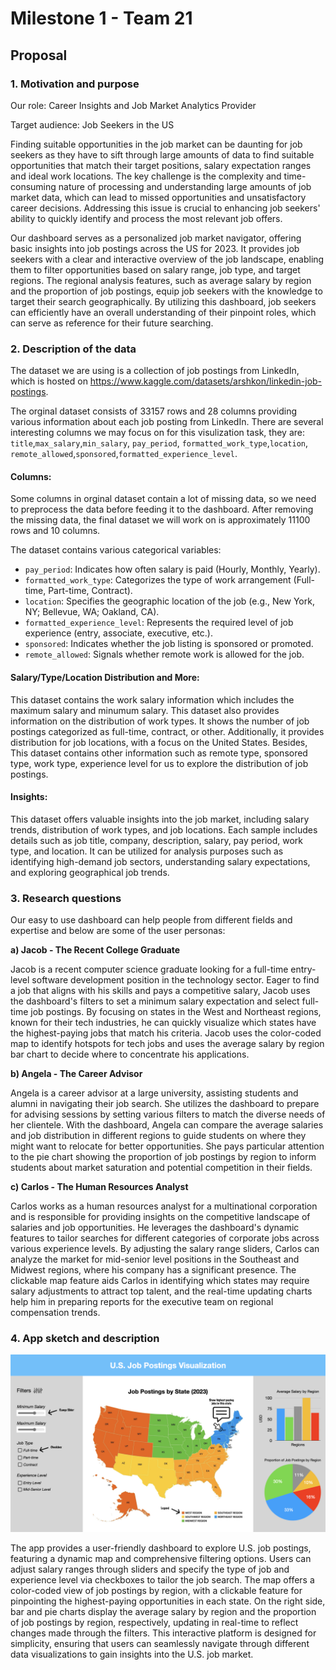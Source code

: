 # Milestone 1 - Team 21

## Proposal

### 1. Motivation and purpose

Our role: Career Insights and Job Market Analytics Provider

Target audience: Job Seekers in the US

Finding suitable opportunities in the job market can be daunting for job seekers as they have to sift through large amounts of data to find suitable opportunities that match their target positions, salary expectation ranges and ideal work locations. The key challenge is the complexity and time-consuming nature of processing and understanding large amounts of job market data, which can lead to missed opportunities and unsatisfactory career decisions. Addressing this issue is crucial to enhancing job seekers' ability to quickly identify and process the most relevant job offers.

Our dashboard serves as a personalized job market navigator, offering basic insights into job postings across the US for 2023. It provides job seekers with a clear and interactive overview of the job landscape, enabling them to filter opportunities based on salary range, job type, and target regions. The regional analysis features, such as average salary by region and the proportion of job postings, equip job seekers with the knowledge to target their search geographically. By utilizing this dashboard, job seekers can efficiently have an overall understanding of their pinpoint roles, which can serve as reference for their future searching.

### 2. Description of the data


The dataset we are using is a collection of job postings from LinkedIn, which is hosted on
https://www.kaggle.com/datasets/arshkon/linkedin-job-postings.

The orginal dataset consists of 33157 rows and 28 columns providing various information about each job posting from LinkedIn. There are several interesting columns we may focus on for this visulization task, they are: `title`,`max_salary`,`min_salary`, `pay_period`, `formatted_work_type`,`location`, `remote_allowed`,`sponsored`,`formatted_experience_level`. 

#### Columns:

Some columns in orginal dataset contain a lot of missing data, so we need to preprocess the data before feeding it to the dashboard. After removing the missing data, the final dataset we will work on is approximately 11100 rows and 10 columns. 

The dataset contains various categorical variables:
- `pay_period`: Indicates how often salary is paid (Hourly, Monthly, Yearly).
- `formatted_work_type`: Categorizes the type of work arrangement (Full-time, Part-time, Contract).
- `location`: Specifies the geographic location of the job (e.g., New York, NY; Bellevue, WA; Oakland, CA).
- `formatted_experience_level`: Represents the required level of job experience (entry, associate, executive, etc.).
- `sponsored`: Indicates whether the job listing is sponsored or promoted.
- `remote_allowed`: Signals whether remote work is allowed for the job.


#### Salary/Type/Location Distribution and More:

This dataset contains the work salary information which includes the maximum salary and minumum salary. This dataset also provides information on the distribution of work types. It shows the number of job postings categorized as full-time, contract, or other. Additionally, it provides distribution for job locations, with a focus on the United States. Besides, This dataset contains other information such as remote type, sponsored type, work type, experience level for us to explore the distribution of job postings.


#### Insights:

This dataset offers valuable insights into the job market, including salary trends, distribution of work types, and job locations. Each sample includes details such as job title, company, description, salary, pay period, work type, and location. It can be utilized for analysis purposes such as identifying high-demand job sectors, understanding salary expectations, and exploring geographical job trends.








### 3. Research questions

Our easy to use dashboard can help people from different fields and expertise and below are some of the user personas:

**a) Jacob - The Recent College Graduate**

Jacob is a recent computer science graduate looking for a full-time entry-level software development position in the technology sector. Eager to find a job that aligns with his skills and pays a competitive salary, Jacob uses the dashboard's filters to set a minimum salary expectation and select full-time job postings. By focusing on states in the West and Northeast regions, known for their tech industries, he can quickly visualize which states have the highest-paying jobs that match his criteria. Jacob uses the color-coded map to identify hotspots for tech jobs and uses the average salary by region bar chart to decide where to concentrate his applications.

**b) Angela - The Career Advisor**

Angela is a career advisor at a large university, assisting students and alumni in navigating their job search. She utilizes the dashboard to prepare for advising sessions by setting various filters to match the diverse needs of her clientele. With the dashboard, Angela can compare the average salaries and job distribution in different regions to guide students on where they might want to relocate for better opportunities. She pays particular attention to the pie chart showing the proportion of job postings by region to inform students about market saturation and potential competition in their fields.

**c) Carlos - The Human Resources Analyst**

Carlos works as a human resources analyst for a multinational corporation and is responsible for providing insights on the competitive landscape of salaries and job opportunities. He leverages the dashboard's dynamic features to tailor searches for different categories of corporate jobs across various experience levels. By adjusting the salary range sliders, Carlos can analyze the market for mid-senior level positions in the Southeast and Midwest regions, where his company has a significant presence. The clickable map feature aids Carlos in identifying which states may require salary adjustments to attract top talent, and the real-time updating charts help him in preparing reports for the executive team on regional compensation trends.

### 4. App sketch and description

![sketch](../img/sketch.png)

The app provides a user-friendly dashboard to explore U.S. job postings, featuring a dynamic map and comprehensive filtering options. Users can adjust salary ranges through sliders and specify the type of job and experience level via checkboxes to tailor the job search. The map offers a color-coded view of job postings by region, with a clickable feature for pinpointing the highest-paying opportunities in each state. On the right side, bar and pie charts display the average salary by region and the proportion of job postings by region, respectively, updating in real-time to reflect changes made through the filters. This interactive platform is designed for simplicity, ensuring that users can seamlessly navigate through different data visualizations to gain insights into the U.S. job market.
